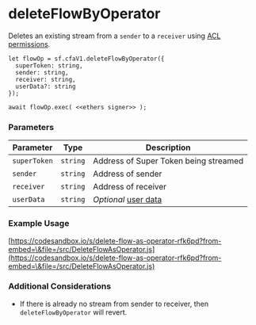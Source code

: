 # deleteFlowByOperator

Deletes an existing stream from a `sender` to a `receiver` using [ACL permissions](../../cfa-access-control-list-acl/).

```
let flowOp = sf.cfaV1.deleteFlowByOperator({
  superToken: string,
  sender: string,
  receiver: string,
  userData?: string
});

await flowOp.exec( <<ethers signer>> );
```

### Parameters

| Parameter    | Type     | Description                                                                                        |
| ------------ | -------- | -------------------------------------------------------------------------------------------------- |
| `superToken` | `string` | Address of Super Token being streamed                                                              |
| `sender`     | `string` | Address of sender                                                                                  |
| `receiver`   | `string` | Address of receiver                                                                                |
| `userData`   | `string` | _Optional_ [user data](https://docs.superfluid.finance/superfluid/developers/super-apps/user-data) |

### Example Usage

[https://codesandbox.io/s/delete-flow-as-operator-rfk6pd?from-embed=\&file=/src/DeleteFlowAsOperator.js](https://codesandbox.io/s/delete-flow-as-operator-rfk6pd?from-embed=\&file=/src/DeleteFlowAsOperator.js)

### Additional Considerations

* If there is already no stream from sender to receiver, then `deleteFlowByOperator` will revert.
